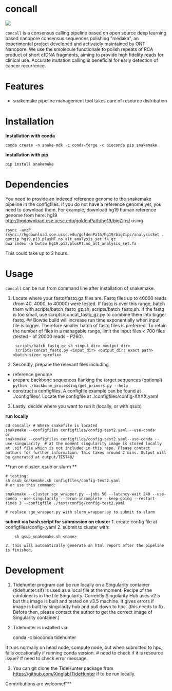 # concall

![](https://github.com/zztin/concall/workflows/test-concall/badge.svg)


`concall` is a consensus calling pipeline based on open source deep learning based nanopore consensus sequences polishing "medaka", an experimental project developed and activately maintained by ONT Nanopore. We use the smolecule functionale to polish repeats of RCA product of short cfDNA fragments, aiming to provide high fidelity reads for clinical use. Accurate mutation calling is beneficial for early detection of cancer recurrence.

# Features
- snakemake pipeline management tool takes care of resource distribution 

# Installation

**Installation with conda**

	conda create -n snake-mdk -c conda-forge -c bioconda pip snakemake 
**Installation with pip**

	pip install snakemake

# Dependencies
You need to provide an indexed reference genome to the snakemake pipeline in the configfiles. If you do not have a reference genome yet, you need to download them. For example, download hg19 human reference genome from here:
hg19
http://hgdownload.cse.ucsc.edu/goldenPath/hg19/bigZips/ 
using 
```
rsync -avzP rsync://hgdownload.soe.ucsc.edu/goldenPath/hg19/bigZips/analysisSet .
gunzip hg19.p13.plusMT.no_alt_analysis_set.fa.gz
bwa index -a bwtsw hg19.p13.plusMT.no_alt_analysis_set.fa
```
This could take up to 2 hours.

# Usage
`concall` can be run from command line after installation of snakemake.
1. Locate where your fastq/fastq.gz files are. Fastq files up to 40000 reads (from 40, 4000, to 40000) were tested. If fastq is over this range, batch them with scripts/batch_fastq_gz.sh; scripts/batch_fastq.sh. If the fastq is too small, use scripts/concat_fastq_gz.py to combine them into bigger fastq.  ## Bowtie build will increase run time exponentially when input file is bigger. Therefore smaller batch of fastq files is preferred. To retain the number of files in a managable range, limit the input files < 700 files (tested - of 20000 reads - P260).  
	
		scripts/batch_fastq_gz.sh <input_dir> <output_dir> 
		scripts/concat_fastq.py <input_dir> <output_dir: exact path> <batch-size> <prefix>

2. Secondly, prepare the relevant files including 
- reference genome
- prepare backbone sequences flanking the target sequences (optional)
`python ./backbone_processing/get_primers.py --help`
- construct a configfiles. A configfile example can be found at ./configfiles/. Locate the configfile at ./configfiles/config-XXXX.yaml

3. Lastly, decide where you want to run it (locally, or with qsub)

**run locally**

	cd concall/ # Where snakefile is located 
	snakemake --configfiles configfiles/config-test2.yaml --use-conda
	or
	snakemake --configfiles configfiles/config-test2.yaml--use-conda --use-singularity  # at the moment singularity image is stored locally at .sif file which is not included in this repo. Please contact authors for further information. This takes around 2 mins. Output will be generated at output/TEST40/
	
**run on cluster: qsub or slurm **
	
	# testing: 
	sh qsub_snakemake.sh configfiles/config-test2.yaml
	# or use this command:

	snakemake --cluster sge_wrapper.py --jobs 50 --latency-wait 240 --use-conda --use-singularity --rerun-incomplete --keep-going --restart-times 3 --configfile ./test/config/config-test2.yaml
	
	# replace sge_wrapper.py with slurm_wrapper.py to submit to slurm

**submit via bash script for submission on cluster**
	1. create config file at configfiles/config-<name>.yaml
	2. submit to cluster with:
		
		sh qsub_snakemake.sh <name>
	
	3. this will automatically generate an html report after the pipeline is finished.

# Development
1. Tidehunter program can be run locally on a Singularity container (tidehunter.sif) is used as a local file at the moment.
Recipe of the container is in the file Singularity. Currently Singularity Hub uses v2.5 but this image is built and tested on v3.5 machine. It gives errors if image is built by singularity hub and pull down to hpc. (this needs to fix. Before then, please contact the author to get the correct image of Singularity container.)
2. Tidehunter is installed via 
	
	conda -c bioconda tidehunter
	
It runs normally on head node, compute node, but when submitted to hpc, fails occationally if running conda version. # need to check if it is resource issue? # need to check error message.

3. You can git clone the TideHunter package from https://github.com/Xinglab/TideHunter if to be run locally.



Comtributions are welcome!"**


 
